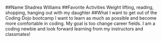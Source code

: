##Name
Shadrea Williams
##Favorite Activities
Weight lifting, reading, shopping, hanging out with my daughter
##What I want to get out of the Coding Dojo bootcamp
I want to learn as much as possible and become more comfortable in coding. My goal is too change career fields. I am a coding newbie and look forward learning from my instructors and classmates!

